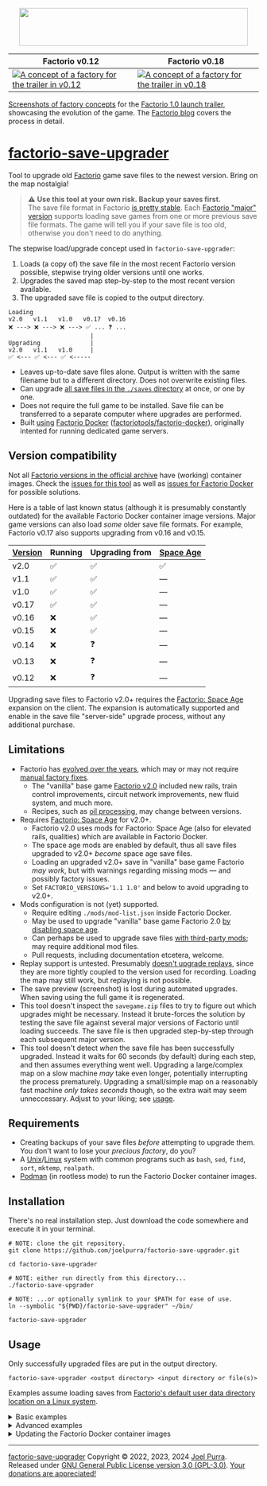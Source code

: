 <p align="center">
	<a href="https://factorio.com/"><img src="https://cdn.factorio.com/assets/img/web/factorio-logo.png" width="460" height="76" border="0" /></a>
</p>

| Factorio v0.12                                                                                                                                                                                                   | Factorio v0.18                                                                                                                                                                                                    |
| ---------------------------------------------------------------------------------------------------------------------------------------------------------------------------------------------------------------- | ----------------------------------------------------------------------------------------------------------------------------------------------------------------------------------------------------------------- |
| [![A concept of a factory for the trailer in v0.12](https://cdn.factorio.com/assets/img/blog/fff-353-05-factorio012-fullsize.png)](https://cdn.factorio.com/assets/img/blog/fff-353-05-factorio012-fullsize.png) | [![A concept of a factory for the trailer in v0.18 ](https://cdn.factorio.com/assets/img/blog/fff-353-04-factorio018-fullsize.png)](https://cdn.factorio.com/assets/img/blog/fff-353-04-factorio018-fullsize.png) |

[Screenshots of factory concepts](https://www.factorio.com/blog/post/fff-353) for the [Factorio 1.0 launch trailer](https://www.youtube.com/watch?v=BqaAjgpsoW8), showcasing the evolution of the game. The [Factorio blog](https://www.factorio.com/blog/) covers the process in detail.

# [factorio-save-upgrader](https://joelpurra.com/projects/factorio-save-upgrader/)

Tool to upgrade old [Factorio](https://factorio.com/) game save files to the newest version. Bring on the map nostalgia!

> ⚠ **Use this tool at your own risk. Backup your saves first.**  
> The save file format in Factorio [is pretty stable](https://gaming.stackexchange.com/questions/307514/have-saved-games-been-compatible-after-patches). Each [Factorio "major" version](https://wiki.factorio.com/Version_history) supports loading save games from one or more previous save file formats. The game will tell you if your save file is too old, otherwise you don't need to do anything.

The stepwise load/upgrade concept used in `factorio-save-upgrader`:

1. Loads (a copy of) the save file in the most recent Factorio version possible, stepwise trying older versions until one works.
1. Upgrades the saved map step-by-step to the most recent version available.
1. The upgraded save file is copied to the output directory.

```text
Loading
v2.0   v1.1   v1.0   v0.17  v0.16
❌ ---> ❌ ---> ❌ ---> ✅ ... ❓ ...
                       |
Upgrading              |
v2.0   v1.1   v1.0     |
✅ <--- ✅ <--- ✅ <-----
```

- Leaves up-to-date save files alone. Output is written with the same filename but to a different directory. Does not overwrite existing files.
- Can upgrade [all save files in the `./saves` directory](https://wiki.factorio.com/Application_directory) at once, or one by one.
- Does not require the full game to be installed. Save file can be transferred to a separate computer where upgrades are performed.
- Built [using](https://github.com/factoriotools/factorio-docker/issues/440) [Factorio Docker](https://github.com/factoriotools/factorio-docker) ([factoriotools/factorio-docker](https://hub.docker.com/r/factoriotools/factorio/)), originally intented for running dedicated game servers.

## Version compatibility

Not all [Factorio versions in the official archive](https://www.factorio.com/download/archive/) have (working) container images. Check the [issues for this tool](https://github.com/joelpurra/factorio-save-upgrader/issues?q=) as well as [issues for Factorio Docker](https://github.com/factoriotools/factorio-docker/issues?q=) for possible solutions.

Here is a table of last known status (although it is presumably constantly outdated) for the available Factorio Docker container image versions. Major game versions can also load _some_ older save file formats. For example, Factorio v0.17 also supports upgrading from v0.16 and v0.15.

| [Version](https://www.factorio.com/download/archive/) | Running | Upgrading from | [Space Age](https://factorio.com/game/content-space-age) |
| ----------------------------------------------------- | ------- | -------------- | -------------------------------------------------------- |
| v2.0                                                  | ✅      | ✅             | ✅                                                       |
| v1.1                                                  | ✅      | ✅             | —                                                        |
| v1.0                                                  | ✅      | ✅             | —                                                        |
| v0.17                                                 | ✅      | ✅             | —                                                        |
| v0.16                                                 | ❌      | ✅             | —                                                        |
| v0.15                                                 | ❌      | ✅             | —                                                        |
| v0.14                                                 | ❌      | ❓             | —                                                        |
| v0.13                                                 | ❌      | ❓             | —                                                        |
| v0.12                                                 | ❌      | ❓             | —                                                        |

Upgrading save files to Factorio v2.0+ requires the [Factorio: Space Age](https://factorio.com/game/content-space-age) expansion on the client. The expansion is automatically supported and enable in the save file "server-side" upgrade process, without any additional purchase.

## Limitations

- Factorio has [evolved over the years](https://wiki.factorio.com/Version_history), which may or may not require [manual factory fixes](https://www.factorio.com/blog/post/fff-187).
  - The "vanilla" base game [Factorio v2.0](https://factorio.com/blog/post/fff-418#2-0) included new rails, train control improvements, circuit network improvements, new fluid system, and much more.
  - Recipes, such as [oil processing](https://www.factorio.com/blog/post/fff-305), may change between versions.
- Requires [Factorio: Space Age](https://factorio.com/game/content-space-age) for v2.0+.
  - Factorio v2.0 uses mods for Factorio: Space Age (also for elevated rails, qualities) which are available in Factorio Docker.
  - The space age mods are enabled by default, thus all save files upgraded to v2.0+ _become_ space age save files.
  - Loading an upgraded v2.0+ save in "vanilla" base game Factorio _may work_, but with warnings regarding missing mods — and possibly factory issues.
  - Set `FACTORIO_VERSIONS='1.1 1.0'` and below to avoid upgrading to v2.0+.
- Mods configuration is not (yet) supported.
  - Require editing `./mods/mod-list.json` inside Factorio Docker.
  - May be used to upgrade "vanilla" base game Factorio 2.0 [by disabling space age](https://github.com/factoriotools/factorio-docker/issues/500#issuecomment-2426967550).
  - Can perhaps be used to upgrade save files [with third-party mods](https://mods.factorio.com/); may require additional mod files.
  - Pull requests, including documentation etcetera, welcome.
- Replay support is untested. Presumably [doesn't upgrade replays](https://wiki.factorio.com/Replay_system), since they are more tightly coupled to the version used for recording. Loading the map may still work, but replaying is not possible.
- The save preview (screenshot) is lost during automated upgrades. When saving using the full game it is regenerated.
- This tool doesn't inspect the `savegame.zip` files to try to figure out which upgrades might be necessary. Instead it brute-forces the solution by testing the save file against several major versions of Factorio until loading succeeds. The save file is then upgraded step-by-step through each subsequent major version.
- This tool doesn't detect _when_ the save file has been successfully upgraded. Instead it waits for 60 seconds (by default) during each step, and then assumes everything went well. Upgrading a large/complex map on a slow machine _may_ take even longer, potentially interrupting the process prematurely. Upgrading a small/simple map on a reasonably fast machine _only takes seconds_ though, so the extra wait may seem unneccessary. Adjust to your liking; see [usage](#usage).

## Requirements

- Creating backups of your save files _before_ attempting to upgrade them. You don't want to lose your _precious factory_, do you?
- A [Unix](https://en.wikipedia.org/wiki/Unix-like)/[Linux](https://en.wikipedia.org/wiki/Linux) system with common programs such as `bash`, `sed`, `find`, `sort`, `mktemp`, `realpath`.
- [Podman](https://podman.io/) (in rootless mode) to run the Factorio Docker container images.

## Installation

There's no real installation step. Just download the code somewhere and execute it in your terminal.

```shell
# NOTE: clone the git repository.
git clone https://github.com/joelpurra/factorio-save-upgrader.git

cd factorio-save-upgrader

# NOTE: either run directly from this directory...
./factorio-save-upgrader

# NOTE: ...or optionally symlink to your $PATH for ease of use.
ln --symbolic "${PWD}/factorio-save-upgrader" ~/bin/

factorio-save-upgrader
```

## Usage

Only successfully upgraded files are put in the output directory.

```shell
factorio-save-upgrader <output directory> <input directory or file(s)>
```

Examples assume loading saves from [Factorio's default user data directory location on a Linux system](https://wiki.factorio.com/Application_directory).

<details>
<summary>Basic examples</summary>

**Simple backup**

You can do better.

```shell
cp --recursive ~/.factorio/saves ~/factorio-saves-backup-$(date +%F)
```

**Upgrade all saves to another directory**

Afterwards, manually copy the upgraded save files from `~/factorio-upgraded-saves` to `~/.factorio/saves`.

```shell
mkdir --parents ~/factorio-upgraded-saves

factorio-save-upgrader ~/factorio-upgraded-saves ~/.factorio/saves
```

</details>

<details>
<summary>Advanced examples</summary>

Use one or more environment variables to change some settings; see the source code for details.

**Show verbose output**

```shell
FACTORIO_SAVE_UPGRADER_DEBUG_LEVEL='1' factorio-save-upgrader ~/factorio-upgraded-saves ~/.factorio/saves
```

**Shorter map upgrade timeout**

A shorter timeout can speed things up if you have many save files, but if your map is too complex or your machine too slow it might fail.

You can also increase the timeout, and connect to the game server to verify that the upgrade worked. Start Factorio and connect to address `localhost` from the multiplayer menu.

```shell
FACTORIO_TIMEOUT='15s' factorio-save-upgrader ~/factorio-upgraded-saves ~/.factorio/saves
```

**Limit Factorio versions**

Ensure versions are listed in descending order, with a single space between.

```shell
FACTORIO_VERSIONS='0.13 0.12' factorio-save-upgrader ~/factorio-upgraded-saves ~/.factorio/saves
```

</details>

<details>
<summary>Updating the Factorio Docker container images</summary>

Because this tool executes images in a loop, it doesn't spend time checking if there are any [updated images on Docker Hub](https://hub.docker.com/r/factoriotools/factorio/). You should perform updates manually if you haven't in a couple of weeks.

Advanced users may use custom images; see the source code for details.

**Pull updates for all local Factorio images**

```shell
podman image ls --format '{{.Repository}}:{{.Tag}}' --filter 'reference=factoriotools/factorio' | xargs --no-run-if-empty --max-lines='1' podman image pull
```

**Delete all local Factorio images to force re-download**

This tool does not keep data in images or persistent volumes. Be more careful if you use the images for anything else, such as actually running a game server.

```shell
podman image ls --format '{{.Repository}}:{{.Tag}}' --filter 'reference=factoriotools/factorio' | xargs --no-run-if-empty podman image rm
```

</details>

---

[factorio-save-upgrader](https://joelpurra.com/projects/factorio-save-upgrader/) Copyright &copy; 2022, 2023, 2024 [Joel Purra](https://joelpurra.com/). Released under [GNU General Public License version 3.0 (GPL-3.0)](https://www.gnu.org/licenses/gpl.html). [Your donations are appreciated!](https://joelpurra.com/donate/)
